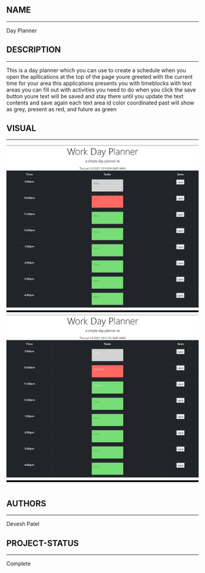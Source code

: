 ## NAME
------------------
Day Planner 

## DESCRIPTION
------------------
This is a day planner which you can use to create a schedule
when you open the apllications at the top of the page youre greeted with the current time for your area
this applications presents you with timeblocks with text areas you can fill out with activities you need to do
when you click the save button youre text will be saved and stay there until you update the text contents and save again 
each text area id color coordinated past will show as grey, present as red, and future as green

## VISUAL
-------------------
![day planner img1](/assets/day_planner_img/dp1.jpg)
![day planner img2](/assets/day_planner_img/dp2.jpg)

## AUTHORS 
-------------------
Devesh Patel

## PROJECT-STATUS
-------------------
Complete